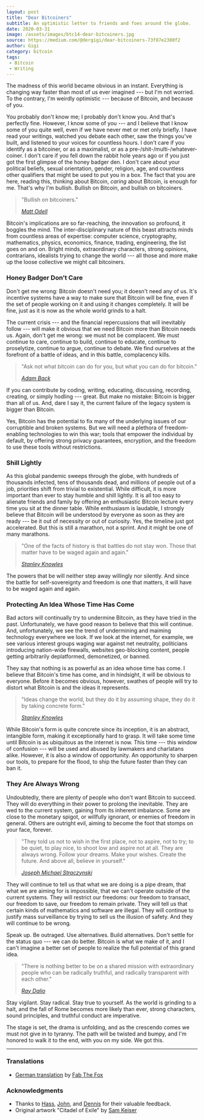 ```yaml
---
layout: post
title: "Dear Bitcoiners"
subtitle: An optimistic letter to friends and foes around the globe.
date: 2020-03-31
image: /assets/images/btc14-dear-bitcoiners.jpg
source: https://medium.com/@dergigi/dear-bitcoiners-73f87e2380f2
author: Gigi
category: bitcoin
tags:
 - Bitcoin
 - Writing
---
```


The madness of this world became obvious in an instant. Everything is
changing way faster than most of us ever imagined --- but I'm not
worried. To the contrary, I'm weirdly optimistic --- because of Bitcoin,
and because of you.

You probably don't know me; I probably don't know you. And that's
perfectly fine. However, I know some of you --- and I believe that I
know some of you quite well, even if we have never met or met only
briefly. I have read your writings, watched you debate each other, saw
the things you've built, and listened to your voices for countless
hours. I don't care if you identify as a bitcoiner, or as a maximalist,
or as a pre-/shit-/multi-/whatever-coiner. I don't care if you fell down
the rabbit hole years ago or if you just got the first glimpse of the
honey badger den. I don't care about your political beliefs, sexual
orientation, gender, religion, age, and countless other qualifiers that
might be used to put you in a box. The fact that you are here, reading
this, thinking about Bitcoin, *caring* about Bitcoin, is enough for me.
That's why I'm bullish. Bullish on Bitcoin, and bullish on bitcoiners.

> "Bullish on bitcoiners."
>
> <cite>[Matt Odell]</cite>

Bitcoin's implications are so far-reaching, the innovation so profound,
it boggles the mind. The inter-disciplinary nature of this beast
attracts minds from countless areas of expertise: computer science,
cryptography, mathematics, physics, economics, finance, trading,
engineering, the list goes on and on. Bright minds, extraordinary
characters, strong opinions, contrarians, idealists trying to change the
world --- all those and more make up the loose collective we might call
bitcoiners.

### Honey Badger Don’t Care

Don't get me wrong: Bitcoin doesn't need you; it doesn't need any of us.
It's incentive systems have a way to make sure that Bitcoin will be
fine, even if the set of people working on it and using it changes
completely. It will be fine, just as it is now as the whole world grinds
to a halt.

The current crisis --- and the financial repercussions that will
inevitably follow --- will make it obvious that we need Bitcoin more
than Bitcoin needs us. Again, don't get me wrong: we must not be
complacent. We must continue to care, continue to build, continue to
educate, continue to proselytize, continue to argue, continue to debate.
We find ourselves at the forefront of a battle of ideas, and in this
battle, complacency kills.

> "Ask not what bitcoin can do for you, but what you can do for
 bitcoin."
>
> <cite>[Adam Back]</cite>

If you can contribute by coding, writing, educating, discussing,
recording, creating, or simply hodling --- great. But make no mistake:
Bitcoin is bigger than all of us. And, dare I say it, the current
failure of the legacy system is bigger than Bitcoin.

Yes, Bitcoin has the potential to fix many of the underlying issues of
our corruptible and broken systems. But we will need a plethora of
freedom-enabling technologies to win this war; tools that empower the
individual by default, by offering strong privacy guarantees,
encryption, and the freedom to use these tools without restrictions.

### Shill Lightly

As this global pandemic sweeps through the globe, with hundreds of
thousands infected, tens of thousands dead, and millions of people out
of a job, priorities shift from trivial to existential. While difficult,
it is more important than ever to stay humble and shill lightly. It is
all too easy to alienate friends and family by offering an enthusiastic
Bitcoin lecture every time you sit at the dinner table. While enthusiasm
is laudable, I strongly believe that Bitcoin will be understood by
everyone as soon as they are ready --- be it out of necessity or out of
curiosity. Yes, the timeline just got accelerated. But this is still a
marathon, not a sprint. And it might be one of many marathons.

> "One of the facts of history is that battles do not stay won. Those
 that matter have to be waged again and again."
>
> <cite>[Stanley Knowles]</cite>

The powers that be will neither step away willingly nor silently. And
since the battle for self-sovereignty and freedom is one that matters,
it will have to be waged again and again.

### Protecting An Idea Whose Time Has Come

Bad actors will continually try to undermine Bitcoin, as they have tried
in the past. Unfortunately, we have good reason to believe that this
will continue. And, unfortunately, we see the trend of undermining and
maiming technology everywhere we look. If we look at the internet, for
example, we see various interest groups waging war against net
neutrality, politicians introducing nation-wide firewalls, websites
geo-blocking content, people getting arbitrarily deplatformed,
demonetized, or banned.

They say that nothing is as powerful as an idea whose time has come. I
believe that Bitcoin's time has come, and in hindsight, it will be
obvious to everyone. Before it becomes obvious, however, swathes of
people will try to distort what Bitcoin is and the ideas it represents.

> "Ideas change the world, but they do it by assuming shape, they do it
 by taking concrete form."
>
> <cite>[Stanley Knowles]</cite>

While Bitcoin's form is quite concrete since its inception, it is an
abstract, intangible form, making it exceptionally hard to grasp. It
will take some time until Bitcoin is as ubiquitous as the internet is
now. This time --- this window of confusion --- will be used and abused
by lawmakers and charlatans alike. However, it is also a window of
opportunity. An opportunity to sharpen our tools, to prepare for the
flood, to ship the future faster than they can ban it.

### They Are Always Wrong

Undoubtedly, there are plenty of people who don't want Bitcoin to
succeed. They will do everything in their power to prolong the
inevitable. They are wed to the current system, gaining from its
inherent imbalance. Some are close to the monetary spigot, or willfully
ignorant, or enemies of freedom in general. Others are outright evil,
aiming to become the foot that stomps on your face, forever.

> "They told us not to wish in the first place, not to aspire, not to
> try; to be quiet, to play nice, to shoot low and aspire not at all.
> They are always wrong. Follow your dreams. Make your wishes. Create
 the future. And above all, believe in yourself."
>
> <cite>[Joseph Michael Straczynski]</cite>

They will continue to tell us that what we are doing is a pipe dream,
that what we are aiming for is impossible, that we can't operate outside
of the current systems. They will restrict our freedoms: our freedom to
transact, our freedom to save, our freedom to remain private. They will
tell us that certain kinds of mathematics and software are illegal. They
will continue to justify mass surveillance by trying to sell us the
illusion of safety. And they will continue to be wrong.

Speak up. Be outraged. Use alternatives. Build alternatives. Don't
settle for the status quo --- we can do better. Bitcoin is what we make
of it, and I can't imagine a better set of people to realize the full
potential of this grand idea.

> "There is nothing better to be on a shared mission with extraordinary
> people who can be radically truthful, and radically transparent with
 each other."
>
> <cite>[Ray Dalio]</cite>

Stay vigilant. Stay radical. Stay true to yourself. As the world is
grinding to a halt, and the fall of Rome becomes more likely than ever,
strong characters, sound principles, and truthful conduct are
imperative.

The stage is set, the drama is unfolding, and as the crescendo comes we
must not give in to tyranny. The path will be twisted and bumpy, and I'm
honored to walk it to the end, with you on my side. We got this.

---

### Translations

- [German translation] by [Fab The Fox]

### Acknowledgments

- Thanks to [Hass], [John], and [Dennis] for their valuable feedback.
- Original artwork "Citadel of Exile" by [Sam Keiser]

[Matt Odell]: https://twitter.com/matt_odell/status/1202843544093954048?s=20
[Adam Back]: https://twitter.com/adam3us/status/944543821307707392?s=20
[Stanley Knowles]: https://en.wikiquote.org/wiki/Stanley_Knowles
[Joseph Michael Straczynski]: https://en.wikiquote.org/wiki/J._Michael_Straczynski
[Ray Dalio]: https://youtu.be/J2Qrm9UB7qY?t=154
[German translation]: https://medium.com/aprycotmedia/liebe-bitcoiner-aa4be515c028

[Hass]: https://twitter.com/FriarHass
[John]: https://twitter.com/johnkvallis
[Dennis]: https://twitter.com/dennisreimann
[Sam Keiser]: https://samkeiser.artstation.com/projects/a3ALX
[Fab The Fox]: https://twitter.com/fabthefoxx
